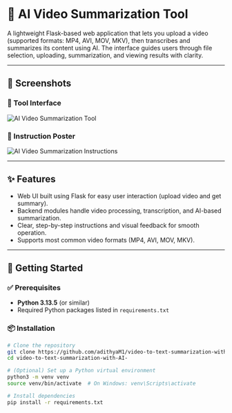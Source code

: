 # 🎥 AI Video Summarization Tool

A lightweight Flask-based web application that lets you upload a video (supported formats: MP4, AVI, MOV, MKV), then transcribes and summarizes its content using AI. The interface guides users through file selection, uploading, summarization, and viewing results with clarity.

---

## 📸 Screenshots

### 🔹 Tool Interface
![AI Video Summarization Tool](images/AI_Video_Summarization_Tool.png)

### 🔹 Instruction Poster
![AI Video Summarization Instructions](images/AI_Video_Summarization_Instructions.png)

---

## ✨ Features
- Web UI built using Flask for easy user interaction (upload video and get summary).
- Backend modules handle video processing, transcription, and AI-based summarization.
- Clear, step-by-step instructions and visual feedback for smooth operation.
- Supports most common video formats (MP4, AVI, MOV, MKV).

---

## 🚀 Getting Started

### ✅ Prerequisites
- **Python 3.13.5** (or similar)
- Required Python packages listed in `requirements.txt`

### 📦 Installation
```bash
# Clone the repository
git clone https://github.com/adithyaM1/video-to-text-summarization-with-AI-.git
cd video-to-text-summarization-with-AI-

# (Optional) Set up a Python virtual environment
python3 -m venv venv
source venv/bin/activate  # On Windows: venv\Scripts\activate

# Install dependencies
pip install -r requirements.txt


